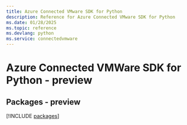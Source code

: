 ```yaml
---
title: Azure Connected VMware SDK for Python
description: Reference for Azure Connected VMware SDK for Python
ms.date: 01/28/2025
ms.topic: reference
ms.devlang: python
ms.service: connectedvmware
---
```

# Azure Connected VMWare SDK for Python - preview
## Packages - preview
[!INCLUDE [packages](connected-vmware-index.md)]